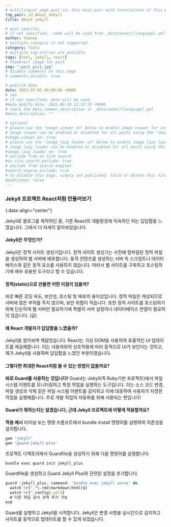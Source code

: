```yaml
---
# multilingual page pair id, this must pair with translations of this page. (This name must be unique)
lng_pair: id_About_Jekyll
title: About jekyll

# post specific
# if not specified, .name will be used from _data/owner/[language].yml
author: Yeonuk
# multiple category is not supported
category: Tools
# multiple tag entries are possible
tags: [tool, jekyll, react]
# thumbnail image for post
img: ":post_pic1.jpg"
# disable comments on this page
# comments_disable: true

# publish date
date: 2023-07-05 09:00:00 +0900
# seo
# if not specified, date will be used.
#meta_modify_date: 2021-08-10 11:32:53 +0900
# check the meta_common_description in _data/owner/[language].yml
#meta_description: ""

# optional
# please use the "image_viewer_on" below to enable image viewer for individual pages or posts (_posts/ or [language]/_posts folders).
# image viewer can be enabled or disabled for all posts using the "image_viewer_posts: true" setting in _data/conf/main.yml.
#image_viewer_on: true
# please use the "image_lazy_loader_on" below to enable image lazy loader for individual pages or posts (_posts/ or [language]/_posts folders).
# image lazy loader can be enabled or disabled for all posts using the "image_lazy_loader_posts: true" setting in _data/conf/main.yml.
#image_lazy_loader_on: true
# exclude from on site search
#on_site_search_exclude: true
# exclude from search engines
#search_engine_exclude: true
# to disable this page, simply set published: false or delete this file
#published: false
---
```


<!-- outline-start -->

### Jekyll 프로젝트 React처럼 만들어보기

{:data-align="center"}

<!-- outline-end -->

Jekyll로 블로그를 제작하던 중, 기존 React의 개발환경에 익숙하던 저는 답답함을 느꼈습니다. 그래서 더 자세히 알아보았습니다.

#### Jekyll은 무엇인가?

Jekyll은 정적 사이트 생성기입니다. 정적 사이트 생성기는 사전에 컴파일된 정적 파일을 생성하여 웹 서버에 배포합니다. 동적 컨텐츠를 생성하는 서버 측 스크립트나 데이터베이스와 같은 동적 요소를 사용하지 않습니다. 따라서 웹 사이트를 구축하고 호스팅하기에 매우 유용한 도구라고 할 수 있습니다.

#### 정적(static)으로 만들면 어떤 이점이 있을까?

바로 빠른 로딩 속도, 보안성, 호스팅 및 배포의 용이성입니다.
정적 파일은 캐싱되므로 서버에 많은 부하를 주지 않으며, 보안 위험이 적습니다. 또한 정적 사이트를 호스팅하기 위해 단순하게 웹 서버만 필요하기에 특별히 서버 설정이나 데이터베이스 연결이 필요하지 않습니다. (굳)

#### 왜 React 개발자가 답답함을 느꼈을까?

Jekyll을 알아보며 깨달았습니다. React는 가상 DOM을 사용하여 효율적인 UI 업데이트를 제공해줍니다.
이는 사용자와의 상호작용에 따라 동적으로 UI가 보인다는 것이고, 제가 Jekyll을 사용하며 답답함을 느꼈던 부분이였습니다.

#### 그렇다면 최대한 React처럼 쓸 수 있는 방법이 없을까요?

**바로 Guard를 사용하는 것입니다!**
Guard는 Jekyll(즉 Ruby기반 프로젝트)에서 파일 시스템 이벤트를 모니터링하고 특정 작업을 실행하는 도구입니다.
이는 소스 코드 변경, 파일 생성과 삭제 같은 파일 시스템 이벤트를 감지하고 이에 대응하여 사용자가 지정한 작업을 실행해줍니다.
주로 개발 작업의 자동화를 위해 사용되는 편입니다!

#### Guard가 뭐하는지는 알겠습니다, 근데 Jekyll 프로젝트에 어떻게 적용할까요?

**적용 예시**
터미널 또는 명령 프롬프트에서 bundle install 명령어를 실행하여 의존성을 설치합니다.

```javascript
gem 'jekyll'
gem 'guard-jekyll-plus'
```

프로젝트 디렉토리에서 Guardfile을 생성하기 위해 다음 명령어를 실행합니다:

```javascript
bundle exec guard init jekyll_plus
```

Guardfile을 생성하고 Guard Jekyll Plus와 관련된 설정을 추가합니다.

```javascript
guard :jekyll_plus, command: 'bundle exec jekyll serve' do
  watch %r{^.*\.(md|markdown|html)$}
  watch %r{^_config\.yml$}
  # 다른 파일 감시 규칙 추가 가능
end
```

Guard를 실행하고 Jekyll을 시작합니다. Jekyll은 변경 사항을 실시간으로 감지하고 사이트를 동적으로 업데이트를 할 수 있게 되었습니다.
